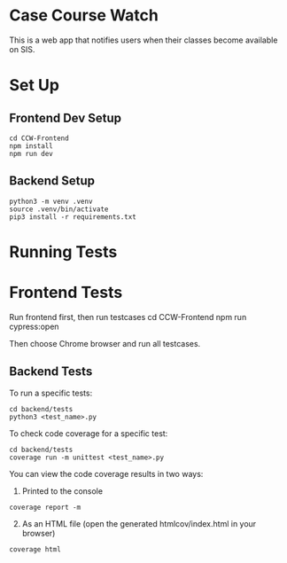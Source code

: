 
# Case Course Watch
This is a web app that notifies users when their classes become available on SIS. 

# Set Up 

## Frontend Dev Setup

``` 
cd CCW-Frontend 
npm install
npm run dev
```

## Backend Setup

```
python3 -m venv .venv
source .venv/bin/activate
pip3 install -r requirements.txt
```

# Running Tests

# Frontend Tests

Run frontend first, then run testcases
cd CCW-Frontend
npm run cypress:open

Then choose Chrome browser and run all testcases.

## Backend Tests

To run a specific tests:

```
cd backend/tests
python3 <test_name>.py
```

To check code coverage for a specific test:

```
cd backend/tests
coverage run -m unittest <test_name>.py
```

You can view the code coverage results in two ways:

1. Printed to the console

```
coverage report -m
```

2. As an HTML file (open the generated htmlcov/index.html in your browser)

```
coverage html
```